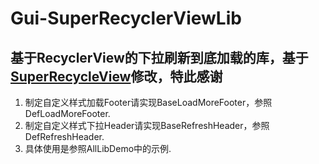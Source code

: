 Gui-SuperRecyclerViewLib
=
## 基于RecyclerView的下拉刷新到底加载的库，基于[SuperRecycleView](https://github.com/supercwn/SuperRecycleView)修改，特此感谢

1. 制定自定义样式加载Footer请实现BaseLoadMoreFooter，参照DefLoadMoreFooter.
2. 制定自定义样式下拉Header请实现BaseRefreshHeader，参照DefRefreshHeader.
3. 具体使用是参照AllLibDemo中的示例.
